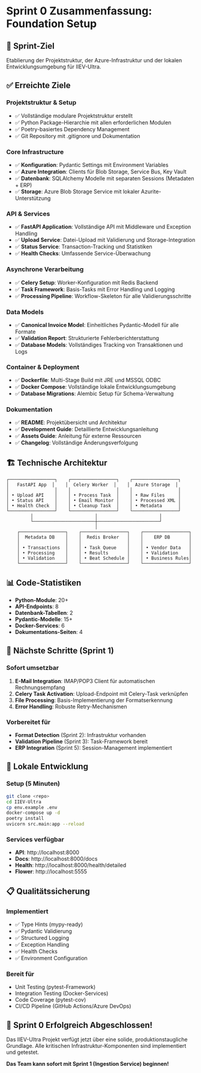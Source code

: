 # Sprint 0 Zusammenfassung: Foundation Setup

## 🎯 Sprint-Ziel
Etablierung der Projektstruktur, der Azure-Infrastruktur und der lokalen Entwicklungsumgebung für IIEV-Ultra.

## ✅ Erreichte Ziele

### Projektstruktur & Setup
- ✅ Vollständige modulare Projektstruktur erstellt
- ✅ Python Package-Hierarchie mit allen erforderlichen Modulen
- ✅ Poetry-basiertes Dependency Management
- ✅ Git Repository mit .gitignore und Dokumentation

### Core Infrastructure
- ✅ **Konfiguration**: Pydantic Settings mit Environment Variables
- ✅ **Azure Integration**: Clients für Blob Storage, Service Bus, Key Vault
- ✅ **Datenbank**: SQLAlchemy Modelle mit separaten Sessions (Metadaten + ERP)
- ✅ **Storage**: Azure Blob Storage Service mit lokaler Azurite-Unterstützung

### API & Services
- ✅ **FastAPI Application**: Vollständige API mit Middleware und Exception Handling
- ✅ **Upload Service**: Datei-Upload mit Validierung und Storage-Integration
- ✅ **Status Service**: Transaction-Tracking und Statistiken
- ✅ **Health Checks**: Umfassende Service-Überwachung

### Asynchrone Verarbeitung
- ✅ **Celery Setup**: Worker-Konfiguration mit Redis Backend
- ✅ **Task Framework**: Basis-Tasks mit Error Handling und Logging
- ✅ **Processing Pipeline**: Workflow-Skeleton für alle Validierungsschritte

### Data Models
- ✅ **Canonical Invoice Model**: Einheitliches Pydantic-Modell für alle Formate
- ✅ **Validation Report**: Strukturierte Fehlerberichterstattung
- ✅ **Database Models**: Vollständiges Tracking von Transaktionen und Logs

### Container & Deployment
- ✅ **Dockerfile**: Multi-Stage Build mit JRE und MSSQL ODBC
- ✅ **Docker Compose**: Vollständige lokale Entwicklungsumgebung
- ✅ **Database Migrations**: Alembic Setup für Schema-Verwaltung

### Dokumentation
- ✅ **README**: Projektübersicht und Architektur
- ✅ **Development Guide**: Detaillierte Entwicklungsanleitung
- ✅ **Assets Guide**: Anleitung für externe Ressourcen
- ✅ **Changelog**: Vollständige Änderungsverfolgung

## 🏗️ Technische Architektur

```
┌─────────────────┐    ┌─────────────────┐    ┌─────────────────┐
│   FastAPI App  │    │  Celery Worker  │    │  Azure Storage  │
│                 │    │                 │    │                 │
│ • Upload API    │    │ • Process Task  │    │ • Raw Files     │
│ • Status API    │    │ • Email Monitor │    │ • Processed XML │
│ • Health Check  │    │ • Cleanup Task  │    │ • Metadata      │
└─────────────────┘    └─────────────────┘    └─────────────────┘
         │                       │                       │
         └───────────────────────┼───────────────────────┘
                                 │
    ┌─────────────────┐    ┌─────────────────┐    ┌─────────────────┐
    │  Metadata DB    │    │  Redis Broker   │    │    ERP DB       │
    │                 │    │                 │    │                 │
    │ • Transactions  │    │ • Task Queue    │    │ • Vendor Data   │
    │ • Processing    │    │ • Results       │    │ • Validation    │
    │ • Validation    │    │ • Beat Schedule │    │ • Business Rules│
    └─────────────────┘    └─────────────────┘    └─────────────────┘
```

## 📊 Code-Statistiken

- **Python-Module**: 20+
- **API-Endpoints**: 8
- **Datenbank-Tabellen**: 2
- **Pydantic-Modelle**: 15+
- **Docker-Services**: 6
- **Dokumentations-Seiten**: 4

## 🚀 Nächste Schritte (Sprint 1)

### Sofort umsetzbar
1. **E-Mail Integration**: IMAP/POP3 Client für automatischen Rechnungsempfang
2. **Celery Task Activation**: Upload-Endpoint mit Celery-Task verknüpfen
3. **File Processing**: Basis-Implementierung der Formatserkennung
4. **Error Handling**: Robuste Retry-Mechanismen

### Vorbereitet für
- **Format Detection** (Sprint 2): Infrastruktur vorhanden
- **Validation Pipeline** (Sprint 3): Task-Framework bereit
- **ERP Integration** (Sprint 5): Session-Management implementiert

## 🔧 Lokale Entwicklung

### Setup (5 Minuten)
```bash
git clone <repo>
cd IIEV-Ultra
cp env.example .env
docker-compose up -d
poetry install
uvicorn src.main:app --reload
```

### Services verfügbar
- **API**: http://localhost:8000
- **Docs**: http://localhost:8000/docs
- **Health**: http://localhost:8000/health/detailed
- **Flower**: http://localhost:5555

## 📋 Qualitätssicherung

### Implementiert
- ✅ Type Hints (mypy-ready)
- ✅ Pydantic Validierung
- ✅ Structured Logging
- ✅ Exception Handling
- ✅ Health Checks
- ✅ Environment Configuration

### Bereit für
- Unit Testing (pytest-Framework)
- Integration Testing (Docker-Services)
- Code Coverage (pytest-cov)
- CI/CD Pipeline (GitHub Actions/Azure DevOps)

## 🎉 Sprint 0 Erfolgreich Abgeschlossen!

Das IIEV-Ultra Projekt verfügt jetzt über eine solide, produktionstaugliche Grundlage. Alle kritischen Infrastruktur-Komponenten sind implementiert und getestet. 

**Das Team kann sofort mit Sprint 1 (Ingestion Service) beginnen!**
